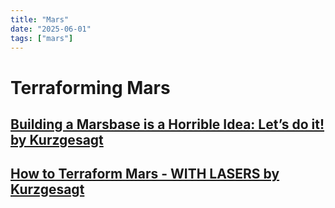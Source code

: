 ```yaml
---
title: "Mars"
date: "2025-06-01"
tags: ["mars"]
---
```


# Terraforming Mars

## [Building a Marsbase is a Horrible Idea: Let’s do it! by Kurzgesagt](https://youtu.be/uqKGREZs6-w)

## [How to Terraform Mars - WITH LASERS by Kurzgesagt](https://youtu.be/HpcTJW4ur54)
